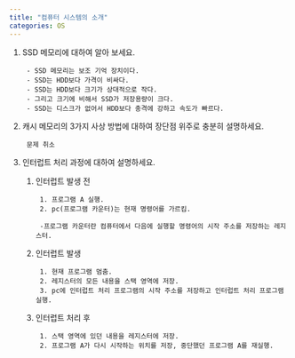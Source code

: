 ```yaml
---
title: "컴퓨터 시스템의 소개"
categories: OS
---
```

1. SSD 메모리에 대하여 알아 보세요.

        - SSD 메모리는 보조 기억 장치이다.
        - SSD는 HDD보다 가격이 비싸다.
        - SSD는 HDD보다 크기가 상대적으로 작다.
        - 그리고 크기에 비해서 SSD가 저장용량이 크다.
        - SSD는 디스크가 없어서 HDD보다 충격에 강하고 속도가 빠르다.
  

2. 캐시 메모리의 3가지 사상 방법에 대하여 장단점 위주로 충분히 설명하세요.

        문제 취소
  
3. 인터럽트 처리 과정에 대하여 설명하세요.

	1. 인터럽트 발생 전
	
			1. 프로그램 A 실행.
			2. pc(프로그램 카운터)는 현재 명령어를 가르킴.
			
			-프로그램 카운터란 컴퓨터에서 다음에 실행할 명령어의 시작 주소를 저장하는 레지스터.
	
	2. 인터럽트 발생

			1. 현재 프로그램 멈춤.
			2. 레지스터의 모든 내용을 스택 영역에 저장.
			3. pc에 인터럽트 처리 프로그램의 시작 주소를 저장하고 인터럽트 처리 프로그램 실행.

	3. 인터럽트 처리 후

			1. 스택 영역에 있던 내용을 레지스터에 저장.
			2. 프로그램 A가 다시 시작하는 위치를 저장, 중단했던 프로그램 A를 재실행.
